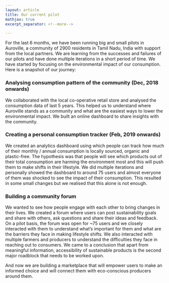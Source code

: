 ```yaml
---
layout: article
title: Our current pilot
mathjax: true
excerpt_separator: <!--more-->

---
```


For the last 6 months, we have been running big and small pilots in Auroville, a community of 2900 residents in Tamil Nadu, India with support from the local partners. We are learning from the successes and failures of our pilots and have done multiple iterations in a short period of time. We have started by focusing on the environmental impact of our consumption. Here is a snapshot of our journey:

<!--more-->

<h3>Analysing consumption pattern of the community (Dec, 2018 onwards) </h3>
<p>
We collaborated with the local co-operative retail store and analysed the consumption data of last 5 years. This helped us to understand where Auroville stands as a community and what are the easiest ways to lower the environmental impact. We built an online dashboard to share insights with the community.
</p>

<h3> Creating a personal consumption tracker (Feb, 2019 onwards)</h3>
<p>
We created an analytics dashboard using which people can track how much of their monthly / annual consumption is locally sourced, organic and plastic-free. The hypothesis was that people will see which products out of their total consumption are harming the environment most and this will push them to make shifts in their lifestyle. We did multiple iterations and personally showed the dashboard to around 75 users and almost everyone of them was shocked to see the impact of their consumption. This resulted in some small changes but we realised that this alone is not enough.
</p>

<h3> Building a community forum </h3>
<p>
We wanted to see how people engage with each other to bring changes in their lives. We created a forum where users can post sustainability goals and share with others, ask questions and share their ideas and feedback. On a pilot basis, the forum was open for ~75 users and we closely interacted with them to understand what’s important for them and what are the barriers they face in making lifestyle shifts. We also interacted with multiple farmers and producers to understand the difficulties they face in reaching out to consumers. We came to a conclusion that apart from meaningful information, accessibility of sustainable products is the second major roadblock that needs to be worked upon.
<p>

And now we are building a marketplace that will empower users to make an informed choice and will connect them with eco-conscious producers around them.
